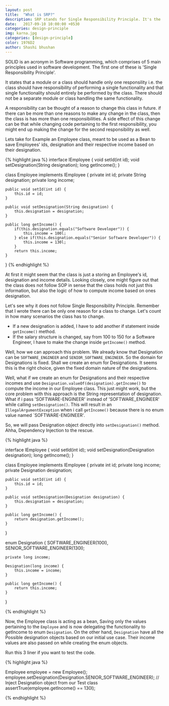 ```yaml
---
layout: post
title:  "What is SRP?"
description: SRP stands for Single Responsibility Principle. It's the 'S' in SOLID, an acronym for five basic design principles in Software Programming. 
date:   2017-09-10 10:00:00 +0530
categories: design-principle
img: karna.jpg
categories: [design-principle]
color: 1976D2
author: Shashi bhushan
---
```

SOLID is an acronym in Software programming, which comprises of 5 main principles used in software development.
The first one of these is 'Single Responsibility Principle'.

It states that a module or a class should handle only one responsility i.e. the class should have responsibility of performing a single functionality and that single functionality should entirely be performed by the class. There should not be a separate module or class handling the same functionality.

A responsibility can be thought of a reason to change this class in future. if there can be more than one reasons to make any change in the class, then the class is has more than one responsibilities.
A side effect of this change can be that while changing code pertaining to the first responsibility, you might end up making the change for the second responsibility as well.

Lets take for Example an Employee class, meant to be used as a Bean to save Employees' ids, designation and their respective income based on their designation.

{% highlight java %}
interface IEmployee {
	void setId(int id);
	void setDesignation(String designation);
	long getIncome();
}

class Employee implements IEmployee {
	private int id;
	private String designation;
	private long income;

	public void setId(int id) {
		this.id = id;
	}

	public void setDesignation(String designation) {
		this.designation = designation;
	}

	public long getIncome() {
		if(this.designation.equals("Software Developer")) {
			this.income = 100l;
		} else if(this.designation.equals("Senior Software Developer")) {
			this.income = 130l;
		}
		return this.income;
	}
}
{% endhighlight %}


At first it might seem that the class is just a storing an Employee's id, designation and income details.
Looking closely, one might figure out that the class does not follow SOP in sense that the class holds not just this information, but also the logic of how to compute income based on ones designation.

Let's see why it does not follow Single Responsibility Principle.
Remember that I wrote there can be only one reason for a class to change. Let's count in how many scenarios the class has to change.
- If a new designation is added, I have to add another if statement inside `getIncome()` method.
- If the salary structure is changed, say from 100 to 150 for a Software Engineer, I have to make the change inside `getIncome()` method.

Well, how we can approach this problem. We already know that Designation can be `SOFTWARE_ENGINEER` and `SENIOR_SOFTWARE_ENGINEER`. So the domain for Designations is fixed.
Shall we create an enum for Designations. It seems this is the right choice, given the fixed domain nature of the designations.

Well, what if we create an enum for Designations and their respective incomes and use `Designation.valueOf(designation).getIncome()` to compute the income in our Employee class.
This just might work, but the core problem with this approach is the String representation of designation. What if i pass 'SOFTWARE-ENGINEER' instead of 'SOFTWARE_ENGINEER' while calling `setDesignation()`.
This will result in an `IllegalArgumentException` when i call `getIncome()` because there is no enum value named `SOFTWARE-ENGINEER'.

So, we will pass Designation object directly into `setDesignation()` method. Ahha, Dependency Injection to the rescue.

{% highlight java %}

interface IEmployee {
    void setId(int id);
    void setDesignation(Designation designation);
    long getIncome();
}

class Employee implements IEmployee {
    private int id;
    private long income;
    private Designation designation;

    public void setId(int id) {
        this.id = id;
    }

    public void setDesignation(Designation designation) {
    	this.designation = designation;
    }

    public long getIncome() {
        return designation.getIncome();
    }
}

enum Designation {
    SOFTWARE_ENGINEER(100l), SENIOR_SOFTWARE_ENGINEER(130l);

    private long income;

    Designation(long income) {
        this.income = income;
    }

    public long getIncome() {
        return this.income;
    }
}

{% endhighlight %}

Now, the Employee class is acting as a bean, Saving only the values pertaining to the `Employee` and is now delegating the functionality to getIncome to enum `Designation`.
On the other hand, `Designation` have all the Possible designation objects based on our initial use case. Their income values are also passed on while creating the enum objects.

Run this 3 liner if you want to test the code.

{% highlight java %}

Employee employee = new Employee();
employee.setDesignation(Designation.SENIOR_SOFTWARE_ENGINEER);		// Inject Designation object from our Test class
assertTrue(employee.getIncome() == 130l);

{% endhighlight %}
